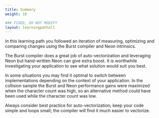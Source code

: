 ```yaml
---
title: Summary
weight: 10

### FIXED, DO NOT MODIFY
layout: learningpathall
---
```

In this learning path you followed an iteration of measuring, optimizing and comparing changes using the Burst compiler and Neon intrinsics.

The Burst compiler does a great job of auto-vectorization and leveraging Neon but hand-written Neon can give extra boost. It is worthwhile investigating your application to see what solution would suit you best.

In some situations you may find it optimal to switch between implementations depending on the context of your application. In the collision sample the Burst and Neon performance gains were maximized when the character count was high, so an alternative method could have been used while the character count was low.

Always consider best practice for auto-vectorization; keep your code simple and loops small; the compiler will find it much easier to vectorize.
